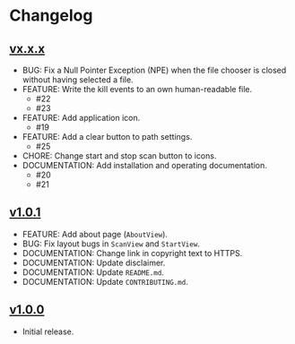 # Changelog

## [vx.x.x](https://github.com/greluc/SC-Kill-Monitor/releases/tag/vx.x.x)

- BUG: Fix a Null Pointer Exception (NPE) when the file chooser is closed without having selected a file.
- FEATURE: Write the kill events to an own human-readable file.
  - #22
  - #23
- FEATURE: Add application icon.
  - #19
- FEATURE: Add a clear button to path settings.
  - #25 
- CHORE: Change start and stop scan button to icons.
- DOCUMENTATION: Add installation and operating documentation.
  - #20
  - #21

## [v1.0.1](https://github.com/greluc/SC-Kill-Monitor/releases/tag/v1.0.1)

- FEATURE: Add about page (``AboutView``).
- BUG: Fix layout bugs in ``ScanView`` and ``StartView``.
- DOCUMENTATION: Change link in copyright text to HTTPS.
- DOCUMENTATION: Update disclaimer.
- DOCUMENTATION: Update ``README.md``.
- DOCUMENTATION: Update ``CONTRIBUTING.md``.

## [v1.0.0](https://github.com/greluc/SC-Kill-Monitor/releases/tag/v1.0.0)

- Initial release.